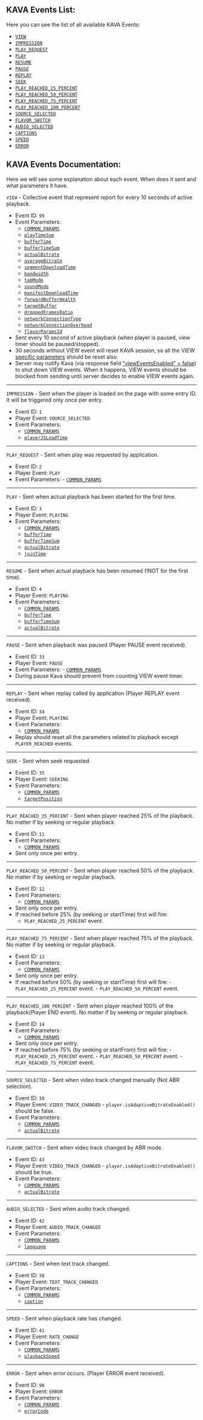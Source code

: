 ## KAVA Events List:

Here you can see the list of all available KAVA Events:

- [`VIEW`](#viewEvent)
- [`IMPRESSION`](#impressionEvent)
- [`PLAY_REQUEST`](#playRequestEvent)
- [`PLAY`](#playEvent)
- [`RESUME`](#resumeEvent)
- [`PAUSE`](#pauseEvent)
- [`REPLAY`](#replayEvent)
- [`SEEK`](#seekEvent)
- [`PLAY_REACHED_25_PERCENT`](#play25Event)
- [`PLAY_REACHED_50_PERCENT`](#play50Event)
- [`PLAY_REACHED_75_PERCENT`](#play75Event)
- [`PLAY_REACHED_100_PERCENT`](#play100Event)
- [`SOURCE_SELECTED`](#sourceSelectedEvent)
- [`FLAVOR_SWITCH`](#flavourSwitchEvent)
- [`AUDIO_SELECTED`](#audioSelectedEvent)
- [`CAPTIONS`](#captionsEvent)
- [`SPEED`](#speedEvent)
- [`ERROR`](#errorEvent)

## KAVA Events Documentation:

Here we will see some explanation about each event. When does it sent and what parameters it have.

<a id="viewEvent"></a>`VIEW` - Collective event that represent report for every 10 seconds of active playback.

- Event ID: `99`
- Event Parameters:
  - [`COMMON_PARAMS`](./kava-parameters.md#common_params)
  - [`playTimeSum`](./kava-parameters.md#playTimeSum)
  - [`bufferTime`](./kava-parameters.md#bufferTime)
  - [`bufferTimeSum`](./kava-parameters.md#bufferTimeSum)
  - [`actualBitrate`](./kava-parameters.md#actualBitrate)
  - [`averageBitrate`](./kava-parameters.md#averageBitrate)
  - [`segmentDownloadTime`](./kava-parameters.md#segmentDownloadTime)
  - [`bandwidth`](./kava-parameters.md#bandwidth)
  - [`tabMode`](./kava-parameters.md#tabMode)
  - [`soundMode`](./kava-parameters.md#soundMode)
  - [`manifestDownloadTime`](./kava-parameters.md#manifestDownloadTime)
  - [`forwardBufferHealth`](./kava-parameters.md#forwardBufferHealth)
  - [`targetBuffer`](./kava-parameters.md#targetBuffer)
  - [`droppedFramesRatio`](./kava-parameters.md#droppedFramesRatio)
  - [`networkConnectionType`](./kava-parameters.md#networkConnectionType)
  - [`networkConnectionOverhead`](./kava-parameters.md#networkConnectionOverhead)
  - [`flavorParamsId`](./kava-parameters.md#flavorParamsId)
- Sent every 10 second of active playback (when player is paused, view timer should be paused/stopped).
- 30 seconds without VIEW event will reset KAVA session, so all the VIEW [specific parameters](#endSessionResetParams) should be reset also.
- Server may notify Kava (via response field ["viewEventsEnabled" = false](#serverResponse)) to shut down VIEW events. When it happens, VIEW events should be blocked from sending until server decides to enable VIEW events again.

---

<a id="impressionEvent"></a>`IMPRESSION` - Sent when the player is loaded on the page with some entry ID. <BR>It will be triggered only once per entry.

- Event ID: `1`
- Player Event: `SOURCE_SELECTED`
- Event Parameters: 
  - [`COMMON_PARAMS`](./kava-parameters.md#common_params)
  - [`playerJSLoadTime`](./kava-parameters.md#playerJSLoadTime)

---

<a id="playRequestEvent"></a>`PLAY_REQUEST` - Sent when play was requested by application.

- Event ID: `2`
- Player Event: `PLAY`
- Event Parameters: - [`COMMON_PARAMS`](./kava-parameters.md#common_params)

---

<a id="playEvent"></a>`PLAY` - Sent when actual playback has been started for the first time.

- Event ID: `3`
- Player Event: `PLAYING`
- Event Parameters:
  - [`COMMON_PARAMS`](./kava-parameters.md#common_params)
  - [`bufferTime`](./kava-parameters.md#bufferTime)
  - [`bufferTimeSum`](./kava-parameters.md#bufferTimeSum)
  - [`actualBitrate`](./kava-parameters.md#actualBitrate)
  - [`joinTime`](./kava-parameters.md#joinTime)

---

<a id="resumeEvent"></a>`RESUME` - Sent when actual playback has been resumed (!NOT for the first time).

- Event ID: `4`
- Player Event: `PLAYING`
- Event Parameters:
  - [`COMMON_PARAMS`](./kava-parameters.md#common_params)
  - [`bufferTime`](./kava-parameters.md#bufferTime)
  - [`bufferTimeSum`](./kava-parameters.md#bufferTimeSum)
  - [`actualBitrate`](./kava-parameters.md#actualBitrate)

---

<a id="pauseEvent"></a>`PAUSE` - Sent when playback was paused (Player PAUSE event received).

- Event ID: `33`
- Player Event: `PAUSE`
- Event Parameters: - [`COMMON_PARAMS`](./kava-parameters.md#common_params)
- During pause Kava should prevent from counting VIEW event timer.

---

<a id="replayEvent"></a>`REPLAY` - Sent when replay called by application (Player REPLAY event received).

- Event ID: `34`
- Player Event: `PLAYING`
- Event Parameters:
  - [`COMMON_PARAMS`](./kava-parameters.md#common_params)
- Replay should reset all the parameters related to playback except `PLAYER_REACHED` events.

---

<a id="seekEvent"></a>`SEEK` - Sent when seek requested.

- Event ID: `35`
- Player Event: `SEEKING`
- Event Parameters:
  - [`COMMON_PARAMS`](./kava-parameters.md#common_params)
  - [`targetPosition`](./kava-parameters.md#targetPosition)

---

<a id="play25Event"></a>`PLAY_REACHED_25_PERCENT` - Sent when player reached 25% of the playback. No matter if by seeking or regular playback.

- Event ID: `11`
- Event Parameters:
  - [`COMMON_PARAMS`](./kava-parameters.md#common_params)
- Sent only once per entry.

---

<a id="play50Event"></a>`PLAY_REACHED_50_PERCENT` - Sent when player reached 50% of the playback. No matter if by seeking or regular playback.

- Event ID: `12`
- Event Parameters:
  - [`COMMON_PARAMS`](./kava-parameters.md#common_params)
- Sent only once per entry.
- If reached before 25% (by seeking or startTime) first will fire:
  - `PLAY_REACHED_25_PERCENT` event.

---

<a id="play75Event"></a>`PLAY_REACHED_75_PERCENT` - Sent when player reached 75% of the playback. No matter if by seeking or regular playback.

- Event ID: `13`
- Event Parameters:
  - [`COMMON_PARAMS`](./kava-parameters.md#common_params)
- Sent only once per entry.
- If reached before 50% (by seeking or startTime) first will fire: - `PLAY_REACHED_25_PERCENT` event. - `PLAY_REACHED_50_PERCENT` event.

---

<a id="play100Event"></a>`PLAY_REACHED_100_PERCENT` - Sent when player reached 100% of the playback(Player END event).
No matter if by seeking or regular playback.

- Event ID: `14`
- Event Parameters:
  - [`COMMON_PARAMS`](./kava-parameters.md#common_params)
- Sent only once per entry.
- If reached before 75% (by seeking or startFrom) first will fire: - `PLAY_REACHED_25_PERCENT` event. - `PLAY_REACHED_50_PERCENT` event. - `PLAY_REACHED_75_PERCENT` event.

---

<a id="sourceSelectedEvent"></a>`SOURCE_SELECTED` - Sent when video track changed manually (Not ABR selection).

- Event ID: `39`
- Player Event: `VIDEO_TRACK_CHANGED` - `player.isAdaptiveBitrateEnabled()` should be false.
- Event Parameters:
  - [`COMMON_PARAMS`](./kava-parameters.md#common_params)
  - [`actualBitrate`](./kava-parameters.md#actualBitrate)

---

<a id="flavourSwitchEvent"></a>`FLAVOR_SWITCH` - Sent when video track changed by ABR mode.

- Event ID: `43`
- Player Event: `VIDEO_TRACK_CHANGED` - `player.isAdaptiveBitrateEnabled()` should be true.
- Event Parameters:
  - [`COMMON_PARAMS`](./kava-parameters.md#common_params)
  - [`actualBitrate`](./kava-parameters.md#actualBitrate)

---

<a id="audioSelectedEvent"></a>`AUDIO_SELECTED` - Sent when audio track changed.

- Event ID: `42`
- Player Event: `AUDIO_TRACK_CHANGED`
- Event Parameters:
  - [`COMMON_PARAMS`](./kava-parameters.md#common_params)
  - [`language`](./kava-parameters.md#language)

---

<a id="captionsEvent"></a>`CAPTIONS` - Sent when text track changed.

- Event ID: `38`
- Player Event: `TEXT_TRACK_CHANGED`
- Event Parameters:
  - [`COMMON_PARAMS`](./kava-parameters.md#common_params)
  - [`caption`](./kava-parameters.md#caption)

---

<a id="speedEvent"></a>`SPEED` - Sent when playback rate has changed.

- Event ID: `41`
- Player Event: `RATE_CHANGE`
- Event Parameters:
  - [`COMMON_PARAMS`](./kava-parameters.md#common_params)
  - [`playbackSpeed`](./kava-parameters.md#playbackSpeed)

---

<a id="errorEvent"></a>`ERROR` - Sent when error occurs. (Player ERROR event received).

- Event ID: `98`
- Player Event: `ERROR`
- Event Parameters:
  - [`COMMON_PARAMS`](./kava-parameters.md#common_params)
  - [`errorCode`](./kava-parameters.md#errorCode)
